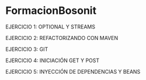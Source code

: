 # FormacionBosonit

EJERCICIO 1: OPTIONAL Y STREAMS

EJERCICIO 2: REFACTORIZANDO CON MAVEN

EJERCICIO 3: GIT

EJERCICIO 4: INICIACIÓN GET Y POST

EJERCICIO 5: INYECCIÓN DE DEPENDENCIAS Y BEANS
